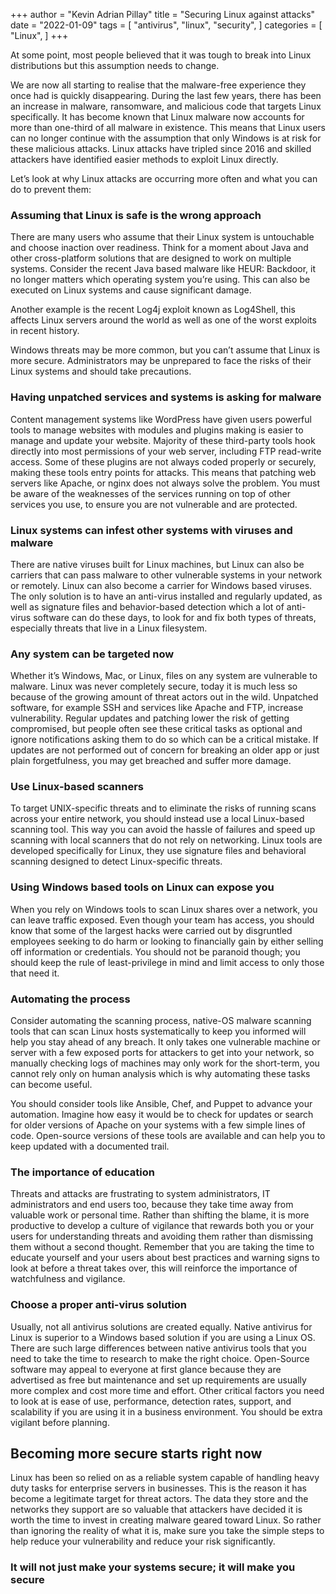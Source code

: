+++
author = "Kevin Adrian Pillay"
title = "Securing Linux against attacks"
date = "2022-01-09"
tags = [
    "antivirus",
    "linux",
    "security",
]
categories = [
    "Linux",
]
+++

At some point, most people believed that it was tough to break into Linux distributions but this assumption needs to change.

We are now all starting to realise that the malware-free experience they once had is quickly disappearing.
During the last few years, there has been an increase in malware, ransomware, and malicious code that targets Linux specifically. It has become known that Linux malware now accounts for more than one-third of all malware in existence. This means that Linux users can no longer continue with the assumption that only Windows is at risk for these malicious attacks. Linux attacks have tripled since 2016 and skilled attackers have identified easier methods to exploit Linux directly.

Let’s look at why Linux attacks are occurring more often and what you can do to prevent them:

### Assuming that Linux is safe is the wrong approach

There are many users who assume that their Linux system is untouchable and choose inaction over readiness. Think for a moment about Java and other cross-platform solutions that are designed to work on multiple systems. Consider the recent Java based malware like HEUR: Backdoor, it no longer matters which operating system you’re using. This can also be executed on Linux systems and cause significant damage.

Another example is the recent Log4j exploit known as Log4Shell, this affects Linux servers around the world as well as one of the worst exploits in recent history. 

Windows threats may be more common, but you can’t assume that Linux is more secure. Administrators may be unprepared to face the risks of their Linux systems and should take precautions.

### Having unpatched services and systems is asking for malware

Content management systems like WordPress have given users powerful tools to manage websites with modules and plugins making is easier to manage and update your website. Majority of these third-party tools hook directly into most permissions of your web server, including FTP read-write access. Some of these plugins are not always coded properly or securely, making these tools entry points for attacks. This means that patching web servers like Apache, or nginx does not always solve the problem. You must be aware of the weaknesses of the services running on top of other services you use, to ensure you are not vulnerable and are protected.

### Linux systems can infest other systems with viruses and malware

There are native viruses built for Linux machines, but Linux can also be carriers that can pass malware to other vulnerable systems in your network or remotely. Linux can also become a carrier for Windows based viruses. The only solution is to have an anti-virus installed and regularly updated, as well as signature files and behavior-based detection which a lot of anti-virus software can do these days, to look for and fix both types of threats, especially threats that live in a Linux filesystem.

### Any system can be targeted now

Whether it’s Windows, Mac, or Linux, files on any system are vulnerable to malware. Linux was never completely secure, today it is much less so because of the growing amount of threat actors out in the wild. Unpatched software, for example SSH and services like Apache and FTP, increase vulnerability. Regular updates and patching lower the risk of getting compromised, but people often see these critical tasks as optional and ignore notifications asking them to do so which can be a critical mistake. If updates are not performed out of concern for breaking an older app or just plain forgetfulness, you may get breached and suffer more damage.

### Use Linux-based scanners

To target UNIX-specific threats and to eliminate the risks of running scans across your entire network, you should instead use a local Linux-based scanning tool. This way you can avoid the hassle of failures and speed up scanning with local scanners that do not rely on networking. Linux tools are developed specifically for Linux, they use signature files and behavioral scanning designed to detect Linux-specific threats.

### Using Windows based tools on Linux can expose you

When you rely on Windows tools to scan Linux shares over a network, you can leave traffic exposed. Even though your team has access, you should know that some of the largest hacks were carried out by disgruntled employees seeking to do harm or looking to financially gain by either selling off information or credentials. You should not be paranoid though; you should keep the rule of least-privilege in mind and limit access to only those that need it.

### Automating the process

Consider automating the scanning process, native-OS malware scanning tools that can scan Linux hosts systematically to keep you informed will help you stay ahead of any breach.
It only takes one vulnerable machine or server with a few exposed ports for attackers to get into your network, so manually checking logs of machines may only work for the short-term, you cannot rely only on human analysis which is why automating these tasks can become useful.

You should consider tools like Ansible, Chef, and Puppet to advance your automation. Imagine how easy it would be to check for updates or search for older versions of Apache on your systems with a few simple lines of code. Open-source versions of these tools are available and can help you to keep updated with a documented trail.

### The importance of education

Threats and attacks are frustrating to system administrators, IT administrators and end users too, because they take time away from valuable work or personal time. Rather than shifting the blame, it is more productive to develop a culture of vigilance that rewards both you or your users for understanding threats and avoiding them rather than dismissing them without a second thought. Remember that you are taking the time to educate yourself and your users about best practices and warning signs to look at before a threat takes over, this will reinforce the importance of watchfulness and vigilance.

### Choose a proper anti-virus solution

Usually, not all antivirus solutions are created equally. Native antivirus for Linux is superior to a Windows based solution if you are using a Linux OS. There are such large differences between native antivirus tools that you need to take the time to research to make the right choice. Open-Source software may appeal to everyone at first glance because they are advertised as free but maintenance and set up requirements are usually more complex and cost more time and effort. Other critical factors you need to look at is ease of use, performance, detection rates, support, and scalability if you are using it in a business environment. You should be extra vigilant before planning.

## Becoming more secure starts right now

Linux has been so relied on as a reliable system capable of handling heavy duty tasks for enterprise servers in businesses. This is the reason it has become a legitimate target for threat actors. The data they store and the networks they support are so valuable that attackers have decided it is worth the time to invest in creating malware geared toward Linux. So rather than ignoring the reality of what it is, make sure you take the simple steps to help reduce your vulnerability and reduce your risk significantly.

### It will not just make your systems secure; it will make you secure
